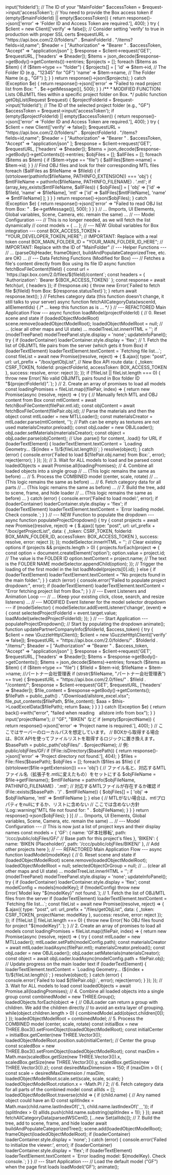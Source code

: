   <?php

namespace App\Http\Controllers;

use Illuminate\Http\Request;
use Exception;
use GuzzleHttp\Client;

class FileController extends Controller
{
    /**
     * NEW FUNCTION: Lists the sub-folders (projects) within a main Box folder.
     * This will populate the dropdown menu.
     */
    public function getProjectList(Request $request)
    {
        $mainFolderId = $request->input('folderId'); // The ID of your "MainFolder"
        $accessToken = $request->input('accessToken'); // You need to provide the Box access token

        if (empty($mainFolderId) || empty($accessToken)) {
            return response()->json(['error' => 'Folder ID and Access Token are required.'], 400);
        }

        try {
            $client = new Client(['verify' => false]); // Consider setting 'verify' to true in production with proper SSL certs
            $requestURL = "https://api.box.com/2.0/folders/" . $mainFolderId . "/items?fields=id,name";
            $header = [
                "Authorization" => "Bearer " . $accessToken,
                "Accept" => "application/json"
            ];

            $response = $client->request('GET', $requestURL, ['headers' => $header]);
            $items = json_decode($response->getBody()->getContents())->entries;
            
            $projects = [];
            foreach ($items as $item) {
                if ($item->type == "folder") {
                    $projects[] = [
                        'id' => $item->id,       // The Folder ID (e.g., "12345" for "GF")
                        'name' => $item->name,   // The Folder Name (e.g., "GF")
                    ];
                }
            }

            return response()->json($projects);

        } catch (Exception $e) {
            return response()->json(['error' => "Failed to read project list from Box: " . $e->getMessage()], 500);
        }
    }

    /**
     * MODIFIED FUNCTION: Lists OBJ/MTL files within a specific project folder on Box.
     */
    public function getObjList(Request $request)
    {
        $projectFolderId = $request->input('folderId'); // The ID of the selected project folder (e.g., "GF")
        $accessToken = $request->input('accessToken');

        if (empty($projectFolderId) || empty($accessToken)) {
            return response()->json(['error' => 'Folder ID and Access Token are required.'], 400);
        }

        try {
            $client = new Client(['verify' => false]);
            $requestURL = "https://api.box.com/2.0/folders/" . $projectFolderId . "/items?fields=id,name";
            $header = [
                "Authorization" => "Bearer " . $accessToken,
                "Accept" => "application/json"
            ];
            
            $response = $client->request('GET', $requestURL, ['headers' => $header]);
            $items = json_decode($response->getBody()->getContents())->entries;
            
            $objFiles = [];
            $allFiles = [];
            foreach ($items as $item) {
                if ($item->type == "file") {
                    $allFiles[$item->name] = $item->id;
                }
            }

            // Find OBJ files and look for their corresponding MTL files
            foreach ($allFiles as $fileName => $fileId) {
                if (strtolower(pathinfo($fileName, PATHINFO_EXTENSION)) === 'obj') {
                    $mtlFileName = pathinfo($fileName, PATHINFO_FILENAME) . '.mtl';
                    if (array_key_exists($mtlFileName, $allFiles)) {
                        $objFiles[] = [
                            'obj' => ['id' => $fileId, 'name' => $fileName],
                            'mtl' => ['id' => $allFiles[$mtlFileName], 'name' => $mtlFileName]
                        ];
                    }
                }
            }

            return response()->json($objFiles);

        } catch (Exception $e) {
            return response()->json(['error' => "Failed to read OBJ list from Box: " . $e->getMessage()], 500);
        }
    }
}



// ... (Imports, UI Elements, Global variables, Scene, Camera, etc. remain the same) ...

// --- Model Configuration ---
// This is no longer needed, as we will fetch the list dynamically
// const models = { ... };

// --- NEW: Global variables for Box integration ---
const BOX_ACCESS_TOKEN = "YOUR_DEVELOPER_TOKEN_HERE"; // IMPORTANT: Replace with a real token
const BOX_MAIN_FOLDER_ID = "YOUR_MAIN_FOLDER_ID_HERE"; // IMPORTANT: Replace with the ID of "MainFolder"

// --- Helper Functions ---
// ... (parseObjHeader, frameObject, buildAndPopulateCategorizedTree, etc. are OK) ...

// --- Data Fetching Functions (Modified for Box) ---

// Fetches a file's content directly from Box using its file ID
async function fetchBoxFileContent(fileId) {
    const url = `https://api.box.com/2.0/files/${fileId}/content`;
    const headers = { 'Authorization': `Bearer ${BOX_ACCESS_TOKEN}` };
    const response = await fetch(url, { headers });
    if (!response.ok) {
        throw new Error(`Failed to fetch file ${fileId} from Box: ${response.statusText}`);
    }
    return await response.text();
}

// Fetches category data (this function doesn't change, it still talks to your server)
async function fetchAllCategoryData(wscenId, allElementIds) { /* ... keep this function as is ... */ }

// --- REFACTORED Main Application Flow ---
async function loadModel(projectFolderId) {
    // 0. Reset scene and state
    if (loadedObjectModelRoot) scene.remove(loadedObjectModelRoot);
    loadedObjectModelRoot = null;
    // ... (clear all other maps and UI state) ...
    modelTreeList.innerHTML = '';
    if (modelTreePanel) modelTreePanel.style.display = 'none';
    updateInfoPanel();

    try {
        if (loaderContainer) loaderContainer.style.display = 'flex';
        
        // 1. Fetch the list of OBJ/MTL file pairs from the server (which gets it from Box)
        if (loaderTextElement) loaderTextElement.textContent = `Fetching file list...`;
        const fileList = await new Promise((resolve, reject) => {
            $.ajax({
                type: "post",
                url: url_prefix + "/box/getObjList", // New Box API route
                data: { _token: CSRF_TOKEN, folderId: projectFolderId, accessToken: BOX_ACCESS_TOKEN },
                success: resolve,
                error: reject
            });
        });

        if (!fileList || fileList.length === 0) {
            throw new Error(`No valid OBJ/MTL pairs found in Box folder ID "${projectFolderId}".`);
        }
        
        // 2. Create an array of promises to load all models
        const loadingPromises = fileList.map((filePair, index) => {
            return new Promise(async (resolve, reject) => {
                try {
                    // Manually fetch MTL and OBJ content from Box
                    const mtlContent = await fetchBoxFileContent(filePair.mtl.id);
                    const objContent = await fetchBoxFileContent(filePair.obj.id);

                    // Parse the materials and then the object
                    const mtlLoader = new MTLLoader();
                    const materialsCreator = mtlLoader.parse(mtlContent, ''); // Path can be empty as textures are not used
                    materialsCreator.preload();

                    const objLoader = new OBJLoader();
                    objLoader.setMaterials(materialsCreator);
                    const object = objLoader.parse(objContent); // Use .parse() for content, .load() for URL
                    
                    if (loaderTextElement) {
                         loaderTextElement.textContent = `Loading Geometry... (${index + 1}/${fileList.length})`;
                    }
                    
                    resolve(object);
                } catch (error) {
                    console.error(`Failed to load ${filePair.obj.name} from Box:`, error);
                    reject(error);
                }
            });
        });

        // 3. Wait for ALL models to load and be parsed
        const loadedObjects = await Promise.all(loadingPromises);

        // 4. Combine all loaded objects into a single group
        // ... (This logic remains the same as before) ...
        
        // 5. Process the COMBINED model (center, scale, rotate)
        // ... (This logic remains the same as before) ...

        // 6. Fetch category data for all parts
        // ... (This logic remains the same as before) ...
        
        // 7. Build the tree, add to scene, frame, and hide loader
        // ... (This logic remains the same as before) ...
        
    } catch (error) {
        console.error('Failed to load model:', error);
        if (loaderContainer) loaderContainer.style.display = 'flex';
        if (loaderTextElement) loaderTextElement.textContent = `Error loading model. Check console.`;
    }
}

// --- NEW Function to populate the dropdown ---
async function populateProjectDropdown() {
    try {
        const projects = await new Promise((resolve, reject) => {
            $.ajax({
                type: "post",
                url: url_prefix + "/box/getProjectList",
                data: { _token: CSRF_TOKEN, folderId: BOX_MAIN_FOLDER_ID, accessToken: BOX_ACCESS_TOKEN },
                success: resolve,
                error: reject
            });
        });

        modelSelector.innerHTML = ''; // Clear existing options
        if (projects && projects.length > 0) {
            projects.forEach(project => {
                const option = document.createElement('option');
                option.value = project.id; // The value is the FOLDER ID
                option.textContent = project.name; // The text is the FOLDER NAME
                modelSelector.appendChild(option);
            });
            // Trigger the loading of the first model in the list
            loadModel(projects[0].id);
        } else {
            if (loaderTextElement) loaderTextElement.textContent = "No projects found in the main folder.";
        }
    } catch (error) {
        console.error("Failed to populate project dropdown:", error);
        if (loaderTextElement) loaderTextElement.textContent = "Error fetching project list from Box.";
    }
}

// --- Event Listeners and Animation Loop ---
// ... (Keep your existing click, close, search, and resize listeners) ...

// --- MODIFIED Event listener for the model selector dropdown ---
if (modelSelector) {
    modelSelector.addEventListener('change', (event) => {
        const selectedProjectFolderId = event.target.value;
        loadModel(selectedProjectFolderId);
    });
}

// --- Start Application ---
populateProjectDropdown(); // Start by populating the dropdown
animate();












function updatePartnerCompanyInfo($folderId, $access_token)
    {
        try {
            $client = new \GuzzleHttp\Client();
            $client = new \GuzzleHttp\Client(['verify' => false]);
            $requestURL = "https://api.box.com/2.0/folders/" . $folderId . "/items/";
            $header = [
                "Authorization" => "Bearer " . $access_token,
                "Accept" => "application/json"
            ];
            $response = $client->request('GET', $requestURL, ['headers' => $header]);
            $items = $response->getBody()->getContents();
            $items = json_decode($items)->entries;
            foreach ($items as $item) {
                if ($item->type == "file") {
                    $fileId = $item->id;
                    $fileName = $item->name; //パートナー会社管理表
                    if (strstr($fileName, "パートナー会社管理表") == true) {
                        $requestURL = "https://api.box.com/2.0/files/" . $fileId . "/content/";
                        $response = $client->request('GET', $requestURL, ['headers' => $header]);
                        $file_content = $response->getBody()->getContents();
                        $filePath = public_path() . "/Download/allstore_excel.xlsx";
                        file_put_contents($filePath, $file_content);
                        $aaa = $this->LoadExcelData($filePath);
                        return $aaa;
                    }
                }
            }
        } catch (Exception $e) {
            return back()->with("error", "failed when reading　allstore info from box");
        }
    }
    
    
    
    
    <?php

namespace App\Http\Controllers;

use Illuminate\Http\Request;
use Illuminate\Support\Facades\File;

class FileController extends Controller
{
    public function getObjList(Request $request)
    {
        $projectName = $request->input('projectName'); // "GF", "BIKEN" など

        if (empty($projectName)) {
            return response()->json(['error' => 'Project name is required.'], 400);
        }

        // ここではサーバーのローカルパスを想定しています。
        // BOXから取得する場合は、BOX APIを使ってファイルリストを取得するロジックに置き換えます。
        $basePath = public_path('objFiles/' . $projectName); // 例: public/objFiles/GF/

        if (!File::isDirectory($basePath)) {
            return response()->json(['error' => 'Project directory not found.'], 404);
        }

        $files = File::files($basePath);
        $objFiles = [];

        foreach ($files as $file) {
            if (strtolower($file->getExtension()) === 'obj') {
                // ファイル名と、対応するMTLファイル名（拡張子を.mtlに変えたもの）をセットにする
                $objFileName = $file->getFilename();
                $mtlFileName = pathinfo($objFileName, PATHINFO_FILENAME) . '.mtl';
                
                // 対応するMTLファイルが存在するか確認
                if (File::exists($basePath . '/' . $mtlFileName)) {
                    $objFiles[] = [
                        'obj' => $objFileName,
                        'mtl' => $mtlFileName
                    ];
                } else {
                    // MTLがない場合は、mtlプロパティをnullにするか、リストに含めない
                    // ここでは含めない方針
                    \Log::warning("MTL file not found for: " . $objFileName);
                }
            }
        }

        return response()->json($objFiles);
    }
}]






// ... (Imports, UI Elements, Global variables, Scene, Camera, etc. remain the same) ...

// --- Model Configuration ---
// This is now just a list of project keys and their display names
const models = {
    'GF': {
        name: 'GF本社移転',
        path: '/ccc/public/objFiles/GF/' // Base path for this project's files
    },
    'BIKEN': {
        name: 'BIKEN (Placeholder)',
        path: '/ccc/public/objFiles/BIKEN/'
    },
    // Add other projects here
};


// --- REFACTORED Main Application Flow ---
async function loadModel(modelKey) {
    // 0. Reset scene and state
    if (loadedObjectModelRoot) scene.remove(loadedObjectModelRoot);
    loadedObjectModelRoot = null;
    selectedObjectOrGroup = null;
    // ... (clear all other maps and UI state) ...
    modelTreeList.innerHTML = '';
    if (modelTreePanel) modelTreePanel.style.display = 'none';
    updateInfoPanel();

    try {
        if (loaderContainer) loaderContainer.style.display = 'flex';
        
        const modelConfig = models[modelKey];
        if (!modelConfig) throw new Error(`Model key "${modelKey}" not found.`);

        // 1. Fetch the list of OBJ/MTL files from the server
        if (loaderTextElement) loaderTextElement.textContent = `Fetching file list...`;
        const fileList = await new Promise((resolve, reject) => {
            $.ajax({
                type: "post",
                url: url_prefix + "/files/getObjList",
                data: { _token: CSRF_TOKEN, projectName: modelKey },
                success: resolve,
                error: reject
            });
        });

        if (!fileList || fileList.length === 0) {
            throw new Error(`No OBJ files found for project "${modelKey}".`);
        }

        // 2. Create an array of promises to load all models
        const loadingPromises = fileList.map((filePair, index) => {
            return new Promise(async (resolve, reject) => {
                try {
                    const mtlLoader = new MTLLoader();
                    mtlLoader.setPath(modelConfig.path);
                    const materialsCreator = await mtlLoader.loadAsync(filePair.mtl);
                    materialsCreator.preload();

                    const objLoader = new OBJLoader();
                    objLoader.setMaterials(materialsCreator);
                    const object = await objLoader.loadAsync(modelConfig.path + filePair.obj);
                    
                    // Update progress on the main loader text
                    if (loaderTextElement) {
                         loaderTextElement.textContent = `Loading Geometry... (${index + 1}/${fileList.length})`;
                    }
                    
                    resolve(object);
                } catch (error) {
                    console.error(`Failed to load ${filePair.obj}:`, error);
                    reject(error);
                }
            });
        });

        // 3. Wait for ALL models to load
        const loadedObjects = await Promise.all(loadingPromises);

        // 4. Combine all loaded objects into a single group
        const combinedModel = new THREE.Group();
        loadedObjects.forEach(object => {
            // OBJLoader can return a group with children. We add the children directly
            // to avoid an extra layer of grouping.
            while(object.children.length > 0) {
                combinedModel.add(object.children[0]);
            }
        });
        loadedObjectModelRoot = combinedModel;

        // 5. Process the COMBINED model (center, scale, rotate)
        const initialBox = new THREE.Box3().setFromObject(loadedObjectModelRoot);
        const initialCenter = initialBox.getCenter(new THREE.Vector3());
        loadedObjectModelRoot.position.sub(initialCenter); // Center the group
        
        const scaledBox = new THREE.Box3().setFromObject(loadedObjectModelRoot);
        const maxDim = Math.max(scaledBox.getSize(new THREE.Vector3()).x, scaledBox.getSize(new THREE.Vector3()).y, scaledBox.getSize(new THREE.Vector3()).z);
        const desiredMaxDimension = 150;
        if (maxDim > 0) {
            const scale = desiredMaxDimension / maxDim;
            loadedObjectModelRoot.scale.set(scale, scale, scale);
        }
        loadedObjectModelRoot.rotation.x = -Math.PI / 2;

        // 6. Fetch category data for all parts of the combined model
        const allIds = [];
        loadedObjectModelRoot.traverse(child => {
            if (child.name) { // Any named object could have an ID
                const splitIndex = Math.max(child.name.lastIndexOf('_'), child.name.lastIndexOf('＿'));
                if (splitIndex > 0) allIds.push(child.name.substring(splitIndex + 1));
            }
        });
        await fetchAllCategoryData(parsedWSCenID, [...new Set(allIds)]);
        
        // 7. Build the tree, add to scene, frame, and hide loader
        await buildAndPopulateCategorizedTree();
        scene.add(loadedObjectModelRoot);
        frameObject(loadedObjectModelRoot);
        if (loaderContainer) loaderContainer.style.display = 'none';

    } catch (error) {
        console.error('Failed to initialize the viewer:', error);
        if (loaderContainer) loaderContainer.style.display = 'flex';
        if (loaderTextElement) loaderTextElement.textContent = `Error loading model: ${modelKey}. Check console.`;
    }
}

// --- Start Application ---
// Load the default model ("GF") when the page first loads
loadModel('GF');
animate();
